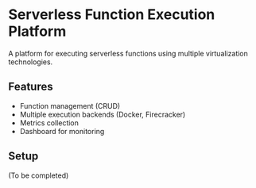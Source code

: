 # Serverless Function Execution Platform

A platform for executing serverless functions using multiple virtualization technologies.

## Features
- Function management (CRUD)
- Multiple execution backends (Docker, Firecracker)
- Metrics collection
- Dashboard for monitoring

## Setup
(To be completed)